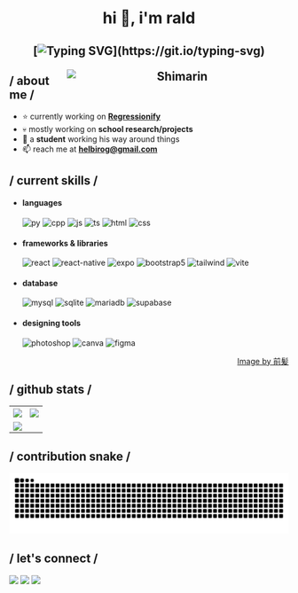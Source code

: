 <div>

  <h1 align="center">hi 👋, i'm rald</h1>
  
  <h2 align="center">
  
  [![Typing SVG](https://readme-typing-svg.herokuapp.com?duration=3000&center=true&width=450&lines=Welcome+to+my+Github+Page!;I'm+potakaaa.;I'm+a+student+based+on+Philippines.;I'm+always+expanding+my+tech+stack!)](https://git.io/typing-svg)
  
  <img align="right" width="400" alt="Shimarin" src="https://i.imgur.com/aNBi8Jf.png"/>
  
  <h2> / about me /</h2>
    
  - ⭐ currently working on <a href="https://github.com/potakaaa/regressionify">**Regressionify**</a>
  - 💀 mostly working on **school research/projects**
  - 👾 a **student** working his way around things
  - 📫 reach me at **helbirog@gmail.com**
    
  <h2> / current skills / </h2>
    
  - <h4> languages </h4>
    <img src = "https://img.shields.io/badge/Python-FFD43B?style=for-the-badge&logo=python&logoColor=blue" alt = "py" />
    <img src = "https://img.shields.io/badge/C%2B%2B-00599C?style=for-the-badge&logo=c%2B%2B&logoColor=white" alt = "cpp" />
    <img src = "https://img.shields.io/badge/JavaScript-323330?style=for-the-badge&logo=javascript&logoColor=F7DF1E" alt = "js" />
    <img src = "https://img.shields.io/badge/TypeScript-007ACC?style=for-the-badge&logo=typescript&logoColor=white" alt = "ts" />
    <img src = "https://img.shields.io/badge/HTML5-E34F26?style=for-the-badge&logo=html5&logoColor=white" alt = "html" />
    <img src = "https://img.shields.io/badge/CSS3-1572B6?style=for-the-badge&logo=css3&logoColor=white" alt = "css" />
  
  - <h4> frameworks & libraries </h4>
    <img src = "https://img.shields.io/badge/React-20232A?style=for-the-badge&logo=react&logoColor=61DAFB" alt = "react" />
    <img src = "https://img.shields.io/badge/react_native-%2320232a.svg?style=for-the-badge&logo=react&logoColor=%2361DAFB" alt = "react-native" />
    <img src = "https://img.shields.io/badge/expo-1C1E24?style=for-the-badge&logo=expo&logoColor=#D04A37" alt = "expo" />
    <img src = "https://img.shields.io/badge/bootstrap-%23563D7C.svg?style=for-the-badge&logo=bootstrap&logoColor=white" alt = "bootstrap5" />
    <img src = "https://img.shields.io/badge/Tailwind_CSS-38B2AC?style=for-the-badge&logo=tailwind-css&logoColor=white" alt = "tailwind" />
    <img src = "https://img.shields.io/badge/Vite-B73BFE?style=for-the-badge&logo=vite&logoColor=FFD62E" alt = "vite" />
  
  - <h4> database </h4>
    <img src = "https://img.shields.io/badge/MySQL-005C84?style=for-the-badge&logo=mysql&logoColor=white" alt = "mysql" />
    <img src = "https://img.shields.io/badge/Sqlite-003B57?style=for-the-badge&logo=sqlite&logoColor=white" alt = "sqlite" />
    <img src = "https://img.shields.io/badge/MariaDB-003545?style=for-the-badge&logo=mariadb&logoColor=white" alt = "mariadb" />
    <img src = "https://img.shields.io/badge/Supabase-181818?style=for-the-badge&logo=supabase&logoColor=white" alt = "supabase" />
    
  - <h4> designing tools </h4>
    <img src = "https://img.shields.io/badge/adobe%20photoshop-%2331A8FF.svg?style=for-the-badge&logo=adobe%20photoshop&logoColor=white" alt = "photoshop" />
    <img src = "https://img.shields.io/badge/Canva-%2300C4CC.svg?&style=for-the-badge&logo=Canva&logoColor=white" alt = "canva" />
    <img src = "https://img.shields.io/badge/figma-%23F24E1E.svg?style=for-the-badge&logo=figma&logoColor=white" alt = "figma" />
  <div align="right">
  <a href="https://www.pixiv.net/en/users/35069640">Image by 前髪</a>
    </div>
  
  <h2>/ github stats /</h2>
   <table align="center" width="100%">
     <tr>
       <td align="center">
  <a href="https://github.com/potakaaa">
    <img align="center" src="https://github-readme-stats.vercel.app/api?username=potakaaa&theme=rose_pine&show_icons=true" />
  </a>
         </td>
       <td align="center">
  <a href="https://github.com/potakaaa">
    <img align="center" src="https://github-readme-streak-stats.herokuapp.com/?user=potakaaa&theme=rose_pine" />
  </a>
  </td>
       </tr>
     <tr>
       <td align="center">
         <a href="https://github.com/potakaaa">
    <img align="center" src="https://github-readme-stats.vercel.app/api/top-langs/?username=potakaaa&layout=compact&theme=rose_pine"/>
  </a>
       </td>
     </tr>
   </table>
 
  
  <h2>/ contribution snake /</h2>
  <p align="center">
    <img src="https://github.com/potakaaa/potakaaa/blob/output/github-snake-dark.svg" alt="snake">
  </p>
  
  <h2>/ let's connect /</h2>
  <p>
    <a href="https://www.facebook.com/grldjr" target="_blank"><img height="28" src = "https://img.shields.io/badge/Facebook-1877F2?style=for-the-badge&logo=facebook&logoColor=white"></a>
    <a href="https://www.instagram.com/jr.raldyyy/" target="_blank"><img height="28" src = "https://img.shields.io/badge/Instagram-E4405F?style=for-the-badge&logo=instagram&logoColor=white"></a>
    <a href="https://www.linkedin.com/in/gerald-helbiro-jr-83880a212/" target="_blank"><img height="28" src = "https://img.shields.io/badge/LinkedIn-0077B5?style=for-the-badge&logo=linkedin&logoColor=white"></a>
  </p>
  
</div>
